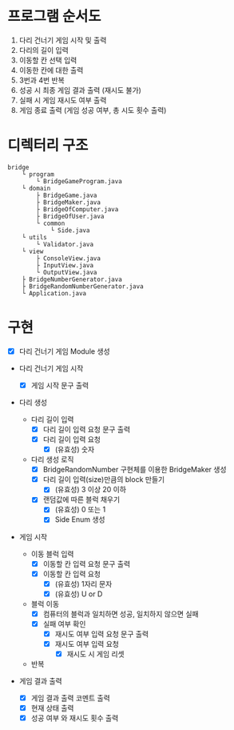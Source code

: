 
# 프로그램 순서도

1. 다리 건너기 게임 시작 및 출력
2. 다리의 길이 입력
3. 이동할 칸 선택 입력
4. 이동한 칸에 대한 출력
5. 3번과 4번 반복
6. 성공 시 최종 게임 결과 출력 (재시도 불가)
7. 실패 시 게임 재시도 여부 출력
8. 게임 종료 출력 (게임 성공 여부, 총 시도 횟수 출력)

# 디렉터리 구조
```
bridge
    └ program
        └ BridgeGameProgram.java    
    └ domain
        ├ BridgeGame.java
        ├ BridgeMaker.java
        ├ BridgeOfComputer.java
        ├ BridgeOfUser.java
        └ common
            └ Side.java
    └ utils
        └ Validator.java
    └ view
        ├ ConsoleView.java
        ├ InputView.java
        └ OutputView.java  
    ├ BridgeNumberGenerator.java
    ├ BridgeRandomNumberGenerator.java
    └ Application.java
```

# 구현

- [x] 다리 건너기 게임 Module 생성

- 다리 건너기 게임 시작
  - [x] 게임 시작 문구 출력
  
- 다리 생성
  - 다리 길이 입력
    - [x] 다리 길이 입력 요청 문구 출력
    - [x] 다리 길이 입력 요청
        - [x] (유효성) 숫자
  - 다리 생성 로직
    - [x] BridgeRandomNumber 구현체를 이용한 BridgeMaker 생성
    - [x] 다리 길이 입력(size)만큼의 block 만들기
        - [x] (유효성) 3 이상 20 이하
    - [x] 랜덤값에 따른 블럭 채우기
        - [x] (유효성) 0 또는 1
        - [x] Side Enum 생성
      
- 게임 시작
  - 이동 블럭 입력
    - [x] 이동할 칸 입력 요청 문구 출력
    - [x] 이동할 칸 입력 요청
        - [x] (유효성) 1자리 문자
        - [x] (유효성) U or D
  - 블럭 이동
    - [x] 컴퓨터의 블럭과 일치하면 성공, 일치하지 않으면 실패
    - [x] 실패 여부 확인
      - [x] 재시도 여부 입력 요청 문구 출력
      - [x] 재시도 여부 입력 요청
        - [x] 재시도 시 게임 리셋
  - 반복
      
- 게임 결과 출력
  - [x] 게임 결과 출력 코멘트 출력
  - [x] 현재 상태 출력
  - [x] 성공 여부 와 재시도 횟수 출력
